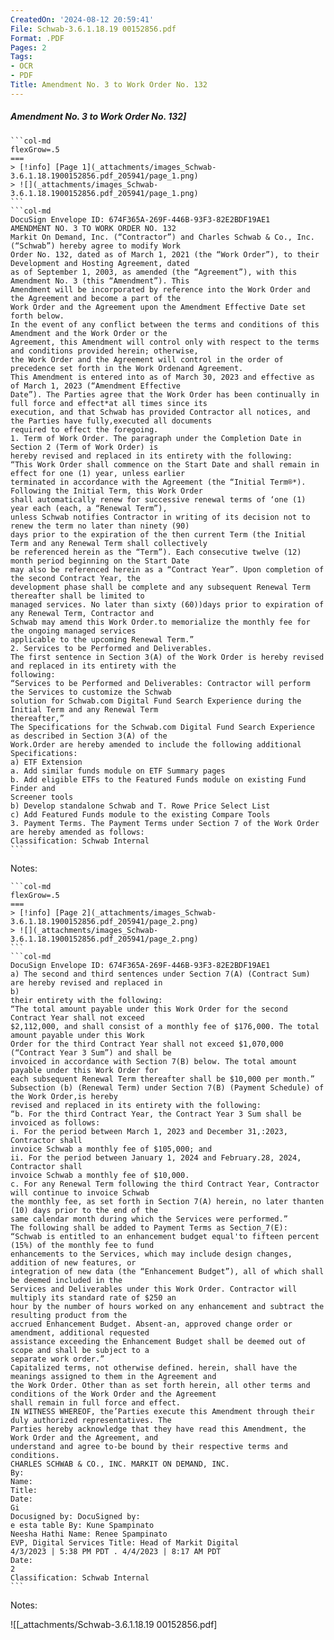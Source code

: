 ```yaml
---
CreatedOn: '2024-08-12 20:59:41'
File: Schwab-3.6.1.18.19 00152856.pdf
Format: .PDF
Pages: 2
Tags:
- OCR
- PDF
Title: Amendment No. 3 to Work Order No. 132
---
```


##### Amendment No. 3 to Work Order No. 132]

  
````col
```col-md
flexGrow=.5
===
> [!info] [Page 1](_attachments/images_Schwab-3.6.1.18.1900152856.pdf_205941/page_1.png)
> ![](_attachments/images_Schwab-3.6.1.18.1900152856.pdf_205941/page_1.png)
```  
```col-md
DocuSign Envelope ID: 674F365A-269F-446B-93F3-82E2BDF19AE1  
AMENDMENT NO. 3 TO WORK ORDER NO. 132  
Markit On Demand, Inc. (“Contractor”) and Charles Schwab & Co., Inc. (“Schwab”) hereby agree to modify Work
Order No. 132, dated as of March 1, 2021 (the “Work Order”), to their Development and Hosting Agreement, dated
as of September 1, 2003, as amended (the “Agreement”), with this Amendment No. 3 (this “Amendment”). This
Amendment will be incorporated by reference into the Work Order and the Agreement and become a part of the
Work Order and the Agreement upon the Amendment Effective Date set forth below.  
In the event of any conflict between the terms and conditions of this Amendment and the Work Order or the
Agreement, this Amendment will control only with respect to the terms and conditions provided herein; otherwise,
the Work Order and the Agreement will control in the order of precedence set forth in the Work Ordenand Agreement.  
This Amendment is entered into as of March 30, 2023 and effective as of March 1, 2023 (“Amendment Effective
Date”). The Parties agree that the Work Order has been continually in full force and effect*at all times since its
execution, and that Schwab has provided Contractor all notices, and the Parties have fully,executed all documents
required to effect the foregoing.  
1. Term of Work Order. The paragraph under the Completion Date in Section 2 (Term of Work Order) is
hereby revised and replaced in its entirety with the following:  
“This Work Order shall commence on the Start Date and shall remain in effect for one (1) year, unless earlier
terminated in accordance with the Agreement (the “Initial Term®*). Following the Initial Term, this Work Order
shall automatically renew for successive renewal terms of ‘one (1) year each (each, a “Renewal Term”),
unless Schwab notifies Contractor in writing of its decision not to renew the term no later than ninety (90)
days prior to the expiration of the then current Term (the Initial Term and any Renewal Term shall collectively
be referenced herein as the “Term”). Each consecutive twelve (12) month period beginning on the Start Date
may also be referenced herein as a “Contract Year”. Upon completion of the second Contract Year, the
development phase shall be complete and any subsequent Renewal Term thereafter shall be limited to
managed services. No later than sixty (60))days prior to expiration of any Renewal Term, Contractor and
Schwab may amend this Work Order.to memorialize the monthly fee for the ongoing managed services
applicable to the upcoming Renewal Term.”  
2. Services to be Performed and Deliverables.  
The first sentence in Section 3(A) of the Work Order is hereby revised and replaced in its entirety with the
following:  
“Services to be Performed and Deliverables: Contractor will perform the Services to customize the Schwab
solution for Schwab.com Digital Fund Search Experience during the Initial Term and any Renewal Term
thereafter,”  
The Specifications for the Schwab.com Digital Fund Search Experience as described in Section 3(A) of the
Work.Order are hereby amended to include the following additional Specifications:  
a) ETF Extension
a. Add similar funds module on ETF Summary pages
b. Add eligible ETFs to the Featured Funds module on existing Fund Finder and
Screener tools
b) Develop standalone Schwab and T. Rowe Price Select List
c) Add Featured Funds module to the existing Compare Tools  
3. Payment Terms. The Payment Terms under Section 7 of the Work Order are hereby amended as follows:  
Classification: Schwab Internal  
```
````
Notes:    
````col
```col-md
flexGrow=.5
===
> [!info] [Page 2](_attachments/images_Schwab-3.6.1.18.1900152856.pdf_205941/page_2.png)
> ![](_attachments/images_Schwab-3.6.1.18.1900152856.pdf_205941/page_2.png)
```  
```col-md
DocuSign Envelope ID: 674F365A-269F-446B-93F3-82E2BDF19AE1  
a) The second and third sentences under Section 7(A) (Contract Sum) are hereby revised and replaced in  
b)  
their entirety with the following:  
“The total amount payable under this Work Order for the second Contract Year shall not exceed
$2,112,000, and shall consist of a monthly fee of $176,000. The total amount payable under this Work
Order for the third Contract Year shall not exceed $1,070,000 (“Contract Year 3 Sum”) and shall be
invoiced in accordance with Section 7(B) below. The total amount payable under this Work Order for
each subsequent Renewal Term thereafter shall be $10,000 per month.”  
Subsection (b) (Renewal Term) under Section 7(B) (Payment Schedule) of the Work Order,is hereby
revised and replaced in its entirety with the following:  
“b. For the third Contract Year, the Contract Year 3 Sum shall be invoiced as follows:
i. For the period between March 1, 2023 and December 31,:2023, Contractor shall
invoice Schwab a monthly fee of $105,000; and
ii. For the period between January 1, 2024 and February.28, 2024, Contractor shall
invoice Schwab a monthly fee of $10,000.  
c. For any Renewal Term following the third Contract Year, Contractor will continue to invoice Schwab
the monthly fee, as set forth in Section 7(A) herein, no later thanten (10) days prior to the end of the
same calendar month during which the Services were performed.”  
The following shall be added to Payment Terms as Section_7(E):  
“Schwab is entitled to an enhancement budget equal'to fifteen percent (15%) of the monthly fee to fund
enhancements to the Services, which may include design changes, addition of new features, or
integration of new data (the “Enhancement Budget”), all of which shall be deemed included in the
Services and Deliverables under this Work Order. Contractor will multiply its standard rate of $250 an
hour by the number of hours worked on any enhancement and subtract the resulting product from the
accrued Enhancement Budget. Absent-an, approved change order or amendment, additional requested
assistance exceeding the Enhancement Budget shall be deemed out of scope and shall be subject to a
separate work order.”  
Capitalized terms, not otherwise defined. herein, shall have the meanings assigned to them in the Agreement and
the Work Order. Other than as set forth herein, all other terms and conditions of the Work Order and the Agreement
shall remain in full force and effect.  
IN WITNESS WHEREOF, the’Parties execute this Amendment through their duly authorized representatives. The
Parties hereby acknowledge that they have read this Amendment, the Work Order and the Agreement, and
understand and agree to-be bound by their respective terms and conditions.  
CHARLES SCHWAB & CO., INC. MARKIT ON DEMAND, INC.  
By:
Name:
Title:  
Date:  
Gi  
Docusigned by: DocuSigned by:  
e esta table By: Kune Spampinato  
Neesha Hathi Name: Renee Spampinato
EVP, Digital Services Title: Head of Markit Digital
4/3/2023 | 5:38 PM PDT . 4/4/2023 | 8:17 AM PDT
Date:
2  
Classification: Schwab Internal  
```
````
Notes:  


![[_attachments/Schwab-3.6.1.18.19 00152856.pdf]